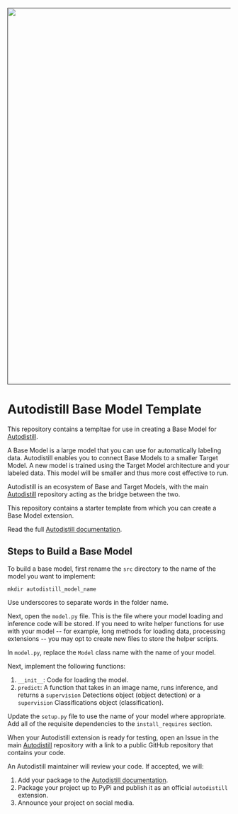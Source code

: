 <div align="center">
  <p>
    <a align="center" href="" target="_blank">
      <img
        width="850"
        src="https://media.roboflow.com/open-source/autodistill/autodistill-banner.png?3"
      >
    </a>
  </p>
</div>

# Autodistill Base Model Template

This repository contains a templtae for use in creating a Base Model for [Autodistill](https://github.com/autodistill/autodistill).

A Base Model is a large model that you can use for automatically labeling data. Autodistill enables you to connect Base Models to a smaller Target Model. A new model is trained using the Target Model architecture and your labeled data. This model will be smaller and thus more cost effective to run.

Autodistill is an ecosystem of Base and Target Models, with the main [Autodistill](https://github.com/autodistill/autodistill) repository acting as the bridge between the two.

This repository contains a starter template from which you can create a Base Model extension.

Read the full [Autodistill documentation](https://autodistill.github.io/autodistill/).
## Steps to Build a Base Model

To build a base model, first rename the `src` directory to the name of the model you want to implement:

```
mkdir autodistill_model_name
```

Use underscores to separate words in the folder name.

Next, open the `model.py` file. This is the file where your model loading and inference code will be stored. If you need to write helper functions for use with your model -- for example, long methods for loading data, processing extensions -- you may opt to create new files to store the helper scripts.

In `model.py`, replace the `Model` class name with the name of your model.

Next, implement the following functions:

1. `__init__`: Code for loading the model.
2. `predict`: A function that takes in an image name, runs inference, and returns a `supervision` Detections object (object detection) or a `supervision` Classifications object (classification).

Update the `setup.py` file to use the name of your model where appropriate. Add all of the requisite dependencies to the `install_requires` section.

When your Autodistill extension is ready for testing, open an Issue in the main [Autodistill](https://github.com/autodistill/autodistill) repository with a link to a public GitHub repository that contains your code.

An Autodistill maintainer will review your code. If accepted, we will:

1. Add your package to the [Autodistill documentation](https://docs.autodistill.com).
2. Package your project up to PyPi and publish it as an official `autodistill` extension.
3. Announce your project on social media.